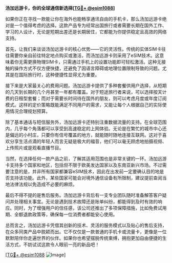 **汤加远游卡，你的全球通信新选择[[TG💪+ @esim1088](https://t.me/s/esim1088)]**

如果你正在寻找一款能让你在海外也能畅享通讯自由的手机卡，那么汤加远游卡绝对是一个值得考虑的选择。这款产品专为经常出国旅行或者需要长期在国外工作、学习的人设计，无论是短期出差还是长期居住，它都能为你提供稳定且高效的网络支持。

首先，让我们来谈谈汤加远游卡的核心优势——它的灵活性。传统的实体SIM卡往往需要你亲自前往特定地点购买或激活，而汤加远游卡则采用了eSIM技术。这意味着你无需更换物理SIM卡，只需通过手机上的设置功能即可轻松激活。这种无接触的操作方式不仅方便快捷，还避免了因语言障碍或地理位置限制导致的问题。尤其是在国际旅行时，这种便捷性显得尤为重要。

接下来是大家最关心的费用问题。汤加远游卡提供了多种套餐供用户选择，从短期的几天到长期的几个月甚至一年都有覆盖。对于短途旅行者来说，可以选择按天计费的日租型套餐；而对于需要长时间待在国外的朋友，则可以考虑月度或年度订阅模式。这样的定价策略既能满足不同用户的需求，又能让每个人根据自己的实际使用情况合理规划预算。

除了基本通话与短信服务外，汤加远游卡还特别注重数据流量的支持。在全球范围内，几乎每个角落都可以享受到高速稳定的上网体验。无论是在繁忙的城市中心还是偏远的小村庄，只要你有信号覆盖的地方，就能随时随地连接互联网。这对于喜欢分享生活点滴的年轻人而言无疑是极大的福音，他们可以毫无顾虑地拍摄视频、上传照片或是观看直播节目。

当然，在选择任何一款产品之前，了解其适用范围也是非常关键的一环。汤加远游卡支持多个国家和地区，包括但不限于欧美发达国家以及东南亚新兴市场。不过需要注意的是，并非所有国家都兼容eSIM技术，因此在出发前一定要确认目的地是否支持该功能。此外，某些国家可能会对境外通信设备有所限制，建议提前查阅当地法律法规以免造成不必要的麻烦。

最后不得不提的是售后服务。汤加远游卡背后有一支专业团队随时准备解答客户疑问并处理相关事宜。无论是遇到技术故障还是账单纠纷，都能得到及时有效的响应。同时，为了增强用户的信任感，该公司还推出了多项保障措施，比如免费试用期、全额退款政策等，确保每一位消费者都能安心使用。

总而言之，汤加远游卡凭借其创新的技术、灵活的服务模式以及贴心的售后支持，在众多同类产品中脱颖而出。它不仅仅是一款普通的手机卡或流量卡，更像是一位默默陪伴你走遍世界的伙伴。如果你也希望摆脱传统束缚，拥抱更加自由便捷的生活方式，不妨试试这款令人眼前一亮的新品吧！

[[TG💪+ @esim1088](https://t.me/s/esim1088) ![Image](https://i.postimg.cc/4NQfJmqS/Snipaste-2025-05-13-00-14-12.png)]